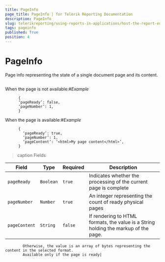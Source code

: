 ```yaml
---
title: PageInfo
page_title: PageInfo | for Telerik Reporting Documentation
description: PageInfo
slug: telerikreporting/using-reports-in-applications/host-the-report-engine-remotely/telerik-reporting-rest-services/rest-api-reference/json-entities/pageinfo
tags: pageinfo
published: True
position: 4
---
```


# PageInfo



Page info representing the state of a single document page and its content.
      

## 

When the page is not available:#_Example_

	
          {
          ‘pageReady’: false,
          ‘pageNumber’: 1,
          }
        



When the page is  available:#_Example_

	
          {
            ‘pageReady’: true,
            ‘pageNumber’: 1,
            ‘pageContent’: ‘<html>My page content</html>’,
          }
        




>caption Fields

| Field | Type | Required | Description |
| ------ | ------ | ------ | ------ |
|`pageReady`|`Boolean`|`true`|Indicates whether the processing of the current page is complete|
|`pageNumber`|`Number`|`true`|An integer representing the count of ready physical pages|
|`pageContent`|`String`|`false`|If rendering to HTML formats, the value is a String holding the markup of the page. 
            Otherwise, the value is an array of bytes representing the content in the selected format. 
            Available only if the page is ready|
